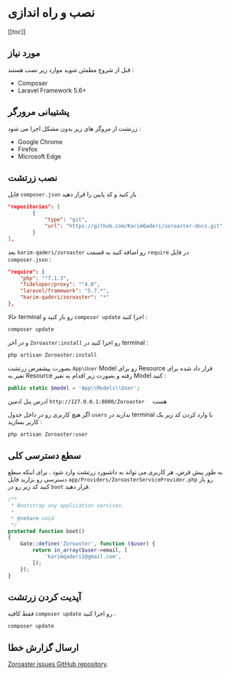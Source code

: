 # نصب و راه اندازی 

[[toc]]

## مورد نیاز 

قبل از شروع مطمئن شوید موارد زیر نصب هستند :

-   Composer
-   Laravel Framework 5.6+

## پشتیبانی مرورگر 

زرتشت از مروگر های زیر بدون مشکل اجرا می شود :

-   Google Chrome
-   Firefox
-   Microsoft Edge

## نصب زرتشت 

 فایل `composer.json` باز کنید و کد پایین را قرار دهید

```json
"repositories": [
        {
            "type": "git",
            "url": "https://github.com/KarimQaderi/zoroaster-docs.git"
        }
],
```

بعد `karim-qaderi/zoroaster` رو اضافه کنید به قسمت `require` در فایل `composer.json` : ‍‍‍‍‍‍

```json
"require": {
    "php": "^7.1.3",
    "fideloper/proxy": "^4.0",
    "laravel/framework": "5.7.*",
    "karim-qaderi/zoroaster": "*"
},
```

 حالا terminal رو باز کنید و `composer update` اجرا کنید :

```bash
composer update
```
و در آخر  `Zoroaster:install` رو اجرا کنید در terminal :

```bash
php artisan Zoroaster:install
```

بصورت پیشفرض زرتشت  `App\User` Model رو برای Resource قرار داد شده برای تغیر به Resource رفته و بصورت زیر اقدام به تغیر Model کنید :

```php
public static $model = 'App\\Models\\User';
```

ادرس پنل ادمین `http://127.0.0.1:8000/Zoroaster  ` هست


اگر هیچ کاربری رو در داخل جدول `users` ندارید در terminal با وارد کردن کد زیر یک کاربر بسازید :

```bash
php artisan Zoroaster:user
```

## سطع دسترسی کلی 

به طور پیش فرض، هر کاربری می تواند به داشبورد زرتشت وارد شود .
برای اینکه سطع دسترسی رو بزارید فایل `app/Providers/ZoroasterServiceProvider.php` رو باز کنید کد زیر رو در `boot` قرار دهید. 

```php
/**
 * Bootstrap any application services.
 *
 * @return void
 */
protected function boot()
{
    Gate::define('Zoroaster', function ($user) {
        return in_array($user->email, [
            'karimqaderi1@gmail.com',
        ]);
    });
}
```

##  آپدیت کردن زرتشت 

فقط کافیه `composer update` رو اجرا کنید .

```bash
composer update
```

## ارسال گزارش خطا 

 [Zoroaster issues GitHub repository](https://github.com/KarimQaderi/zoroaster-docs/issues).
